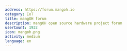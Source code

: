 ```yaml
---
address: https://forum.mangoh.io
category: IoT
title: mangOH forum
description: mangOH open source hardware project forum
userCount: 1932
icon: mangoh.png
activity: medium
language: en
---
```

